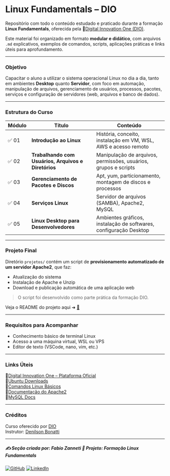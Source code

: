 # Linux Fundamentals – DIO

Repositório com todo o conteúdo estudado e praticado durante a formação **Linux Fundamentals**, oferecida pela 🔗[Digital Innovation One (DIO)](https://www.dio.me/).

Este material foi organizado em formato **modular e didático**, com arquivos `.md` explicativos, exemplos de comandos, scripts, aplicações práticas e links úteis para aprofundamento.

---

### Objetivo

Capacitar o aluno a utilizar o sistema operacional Linux no dia a dia, tanto em ambientes **Desktop** quanto **Servidor**, com foco em automação, manipulação de arquivos, gerenciamento de usuários, processos, pacotes, serviços e configuração de servidores (web, arquivos e banco de dados).

---

### Estrutura do Curso

| Módulo | Título | Conteúdo |
|--------|--------|----------|
| ✅ 01 | **Introdução ao Linux** | História, conceito, instalação em VM, WSL, AWS e acesso remoto |
| ✅ 02 | **Trabalhando com Usuários, Arquivos e Diretórios** | Manipulação de arquivos, permissões, usuários, grupos e scripts |
| ✅ 03 | **Gerenciamento de Pacotes e Discos** | Apt, yum, particionamento, montagem de discos e processos |
| ✅ 04 | **Serviços Linux** | Servidor de arquivos (SAMBA), Apache2, MySQL |
| ✅ 05 | **Linux Desktop para Desenvolvedores** | Ambientes gráficos, instalação de softwares, configuração Desktop |

---

### Projeto Final

Diretório `projetos/` contém um script de **provisionamento automatizado de um servidor Apache2**, que faz:

* Atualização do sistema
* Instalação de Apache e Unzip
* Download e publicação automática de uma aplicação web

> O script foi desenvolvido como parte prática da formação DIO.

Veja o README do projeto aqui ➜ [🔘]()

---

### Requisitos para Acompanhar

- Conhecimento básico de terminal Linux
- Acesso a uma máquina virtual, WSL ou VPS
- Editor de texto (VSCode, nano, vim, etc.)

---

### Links Úteis

🔗[Digital Innovation One – Plataforma Oficial](https://www.dio.me/)    
🔗[Ubuntu Downloads](https://ubuntu.com/download)      
🔗[Comandos Linux Básicos](https://www.hostinger.com/tutorials/linux-commands?utm_campaign=Generic-Tutorials-DSA|NT:Se|LO:BR-EN&utm_medium=ppc&gad_source=1&gad_campaignid=20990084344&gbraid=0AAAAADMy-hYO7fn0OOH9vgv_gXHeNNIsG&gclid=Cj0KCQjwjo7DBhCrARIsACWauSnmrswjKRB2xCLWCzwykFm3Mcfh0CpNY9WfK0AWX7L1TX-7smn2ftcaAiVzEALw_wcB)      
🔗[Documentação do Apache2](https://httpd.apache.org/docs/)     
🔗[MySQL Docs](https://dev.mysql.com/doc/)    

---

### Créditos

Curso oferecido por [DIO](https://www.dio.me/)        
Instrutor: [Denilson Bonatti](https://github.com/denilsonbonatti)

---

##### ✍️ Seção criada por: Fabio Zanneti 🎯 Projeto: Formação Linux Fundamentals
[![GitHub](https://img.shields.io/badge/GitHub-fzanneti-181717?style=flat&logo=github)](https://github.com/fzanneti)
[![LinkedIn](https://img.shields.io/badge/LinkedIn-fzanneti-0A66C2?style=flat&logo=linkedin&logoColor=white)](https://linkedin.com/in/fzanneti)